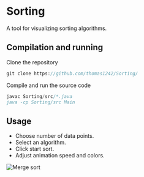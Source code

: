# Sorting

A tool for visualizing sorting algorithms.

## Compilation and running

Clone the repository
```javascript
git clone https://github.com/thomas1242/Sorting/ 
```

Compile and run the source code
```javascript
javac Sorting/src/*.java 
java -cp Sorting/src Main       
```

## Usage

* Choose number of data points.<br>
* Select an algorithm.<br>
* Click start sort.<br>
* Adjust animation speed and colors.

![Merge sort](images/colorSorts.gif)
